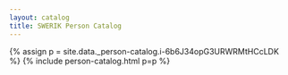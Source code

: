 ```yaml
---
layout: catalog
title: SWERIK Person Catalog
---
```

{% assign p = site.data._person-catalog.i-6b6J34opG3URWRMtHCcLDK %}
{% include person-catalog.html p=p %}

